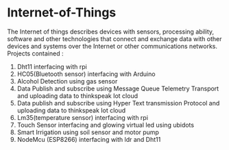 # Internet-of-Things
The Internet of things describes devices with sensors, processing ability, software and other technologies that connect and exchange data with other devices and systems over the Internet or other communications networks. 
Projects contained :
1. Dht11 interfacing with rpi
2. HC05(Bluetooth sensor) interfacing with Arduino
3. Alcohol Detection using  gas sensor
4. Data Publish and subscribe using Message Queue Telemetry Transport and uploading data to thinkspeak Iot cloud
5. Data publish and subscribe using Hyper Text transmission Protocol and uploading data to thinkspeak Iot cloud
6. Lm35(temperature sensor) interfacing with rpi
7. Touch Sensor interfacing and glowing virtual led using ubidots
8. Smart Irrigation using soil sensor and motor pump
9. NodeMcu (ESP8266) interfacing with ldr and Dht11
